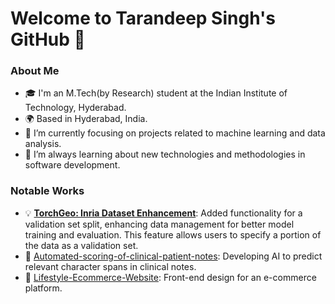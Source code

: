 # Welcome to Tarandeep Singh's GitHub 👋

### About Me

- 🎓 I'm an M.Tech(by Research) student at the Indian Institute of Technology, Hyderabad.
- 🌍 Based in Hyderabad, India.
- 🔭 I’m currently focusing on projects related to machine learning and data analysis.
- 🌱 I’m always learning about new technologies and methodologies in software development.

### Notable Works

- 💡 **[TorchGeo: Inria Dataset Enhancement](https://github.com/microsoft/torchgeo/pull/1540)**: Added functionality for a validation set split, enhancing data management for better model training and evaluation. This feature allows users to specify a portion of the data as a validation set.
- 🏥 [Automated-scoring-of-clinical-patient-notes](https://github.com/Tarandeep97/Automated-scoring-of-clinical-patient-notes): Developing AI to predict relevant character spans in clinical notes.
- 🛒 [Lifestyle-Ecommerce-Website](https://github.com/Tarandeep97/Lifestyle-Ecommerce-Website): Front-end design for an e-commerce platform.
